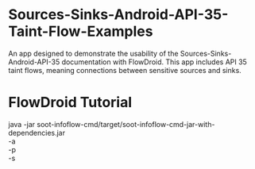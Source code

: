 # Sources-Sinks-Android-API-35-Taint-Flow-Examples
An app designed to demonstrate the usability of the Sources-Sinks-Android-API-35 documentation with FlowDroid. This app includes API 35 taint flows, meaning connections between sensitive sources and sinks. 

# FlowDroid Tutorial
java -jar soot-infoflow-cmd/target/soot-infoflow-cmd-jar-with-dependencies.jar \
    -a <APK File> \
    -p <Android JAR folder> \
    -s <SourcesSinks file>
